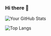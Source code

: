 ### Hi there 👋

![Your GitHub Stats](https://github-readme-stats.vercel.app/api?username=Awmdan1&show_icons=true&theme=blue-green)

![Top Langs](https://github-readme-stats.vercel.app/api/top-langs/?username=Awmdan1&layout=compact&theme=blue-green)
